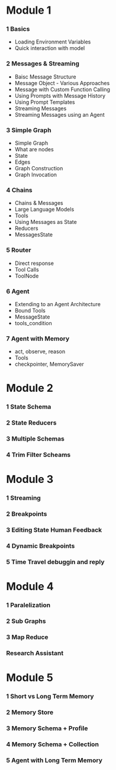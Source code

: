 # Module 1

### 1 Basics
- Loading Environment Variables
- Quick interaction with model

### 2 Messages & Streaming
- Baisc Message Structure
- Message Object - Various Approaches
- Message with Custom Function Calling
- Using Prompts with Message History
- Using Prompt Templates
- Streaming Messages
- Streaming Messages using an Agent

### 3 Simple Graph
- Simple Graph
- What are nodes
- State
- Edges
- Graph Construction
- Graph Invocation

### 4 Chains
- Chains & Messages
- Large Language Models
- Tools
- Using Messages as State
- Reducers
- MessagesState

### 5 Router
- Direct response
- Tool Calls
- ToolNode

### 6 Agent
- Extending to an Agent Architecture
- Bound Tools
- MessageState
- tools_condition

### 7 Agent with Memory
- act, observe, reason
- Tools
- checkpointer, MemorySaver

# Module 2
### 1 State Schema
### 2 State Reducers
### 3 Multiple Schemas
### 4 Trim Filter Scheams

# Module 3
### 1 Streaming
### 2 Breakpoints
### 3 Editing State Human Feedback
### 4 Dynamic Breakpoints
### 5 Time Travel debuggin and reply

# Module 4 
### 1 Paralelization
### 2 Sub Graphs
### 3 Map Reduce
### Research Assistant

# Module 5 
### 1 Short vs Long Term Memory
### 2 Memory Store
### 3 Memory Schema + Profile
### 4 Memory Schema + Collection
### 5 Agent with Long Term Memory

